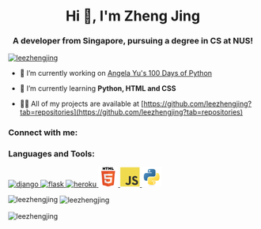 <h1 align="center">Hi 👋, I'm Zheng Jing</h1>
<h3 align="center">A developer from Singapore, pursuing a degree in CS at NUS!</h3>

<p align="left"> <a href="https://github.com/ryo-ma/github-profile-trophy"><img src="https://github-profile-trophy.vercel.app/?username=leezhengjing" alt="leezhengjing" /></a> </p>

- 🔭 I’m currently working on [Angela Yu's 100 Days of Python](https://github.com/leezhengjing/100DaysOfPython)

- 🌱 I’m currently learning **Python, HTML and CSS**

- 👨‍💻 All of my projects are available at [https://github.com/leezhengjing?tab=repositories](https://github.com/leezhengjing?tab=repositories)

<h3 align="left">Connect with me:</h3>
<p align="left">
</p>

<h3 align="left">Languages and Tools:</h3>
<p align="left"> <a href="https://www.djangoproject.com/" target="_blank" rel="noreferrer"> <img src="https://cdn.worldvectorlogo.com/logos/django.svg" alt="django" width="40" height="40"/> </a> <a href="https://flask.palletsprojects.com/" target="_blank" rel="noreferrer"> <img src="https://www.vectorlogo.zone/logos/pocoo_flask/pocoo_flask-icon.svg" alt="flask" width="40" height="40"/> </a> <a href="https://heroku.com" target="_blank" rel="noreferrer"> <img src="https://www.vectorlogo.zone/logos/heroku/heroku-icon.svg" alt="heroku" width="40" height="40"/> </a> <a href="https://www.w3.org/html/" target="_blank" rel="noreferrer"> <img src="https://raw.githubusercontent.com/devicons/devicon/master/icons/html5/html5-original-wordmark.svg" alt="html5" width="40" height="40"/> </a> <a href="https://developer.mozilla.org/en-US/docs/Web/JavaScript" target="_blank" rel="noreferrer"> <img src="https://raw.githubusercontent.com/devicons/devicon/master/icons/javascript/javascript-original.svg" alt="javascript" width="40" height="40"/> </a> <a href="https://www.python.org" target="_blank" rel="noreferrer"> <img src="https://raw.githubusercontent.com/devicons/devicon/master/icons/python/python-original.svg" alt="python" width="40" height="40"/> </a> </p>

<p><img align="left" src="https://github-readme-stats.vercel.app/api/top-langs?username=leezhengjing&show_icons=true&locale=en&layout=compact" alt="leezhengjing" /></p>

<p>&nbsp;<img align="center" src="https://github-readme-stats.vercel.app/api?username=leezhengjing&show_icons=true&locale=en" alt="leezhengjing" /></p>

<p><img align="center" src="https://github-readme-streak-stats.herokuapp.com/?user=leezhengjing&" alt="leezhengjing" /></p>

